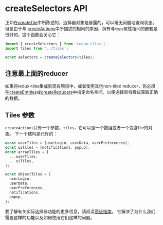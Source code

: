 # createSelectors API

正如在[createTile](./createTile.md)中所陈述的，选择器对象是暴露的，可以毫无问题地查询状态。但是由于与 [createActions](./createActions.md)中所描述的相同的原因，拥有与`type`属性相同的嵌套是很好的，这个函数会关心它：

```javascript
import { createSelectors } from 'redux-tiles';
import tiles from '../tiles';

const selectors = createSelectors(tiles);
```

## 注意最上面的reducer

如果将redux-tiles集成到现有项目中，或者使用其他non-tiled reducer，则必须在[createEntities](./createEntities.md)或[createReducers](./createReducers.md)中指定命名空间，以便选择器将尝试获取正确的数据。

## Tiles 参数

`createActions`只有一个参数，`tiles`，它可以是一个数组或者一个包含tile的对象。 下一个结构是允许的：

```javascript
const userTiles = [userLogin, userData, userPreferences];
const uiTiles = [notifications, popup];
const arrayTiles = [
  ...userTiles,
  ...uiTiles,
];

const objectTiles = {
  userLogin,
  userData,
  userPreferences,
  notifications,
  popup,
};
```

要了解有关实际选择器功能的更多信息，请阅读[高级指南](../advanced/selectors.md)。 它解决了为什么我们需要这样的功能以及如何使用它们这样的问题。
